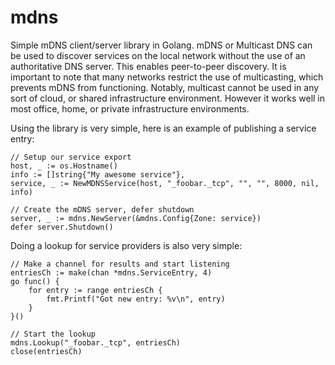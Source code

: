 mdns
====

Simple mDNS client/server library in Golang. mDNS or Multicast DNS can be
used to discover services on the local network without the use of an authoritative
DNS server. This enables peer-to-peer discovery. It is important to note that many
networks restrict the use of multicasting, which prevents mDNS from functioning.
Notably, multicast cannot be used in any sort of cloud, or shared infrastructure
environment. However it works well in most office, home, or private infrastructure
environments.

Using the library is very simple, here is an example of publishing a service entry:

    // Setup our service export
    host, _ := os.Hostname()
    info := []string{"My awesome service"},
    service, _ := NewMDNSService(host, "_foobar._tcp", "", "", 8000, nil, info)

    // Create the mDNS server, defer shutdown
    server, _ := mdns.NewServer(&mdns.Config{Zone: service})
    defer server.Shutdown()


Doing a lookup for service providers is also very simple:

    // Make a channel for results and start listening
    entriesCh := make(chan *mdns.ServiceEntry, 4)
    go func() {
        for entry := range entriesCh {
            fmt.Printf("Got new entry: %v\n", entry)
        }
    }()

    // Start the lookup
    mdns.Lookup("_foobar._tcp", entriesCh)
    close(entriesCh)

